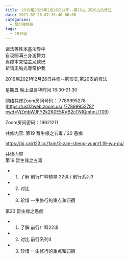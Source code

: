 ```yaml
---
title: 2019届2021年2月26日共修--第19支,第20支的修法
date: 2021-02-26 07:35:40-08:00
categories:
  - 慧灯禅修班
tags:
  - 2019届
---
```

诸法等性本基法界中  
自现圆满三身游舞力  
离障本来怙主龙钦巴  
祈请无垢光尊常护我  

2019届2021年2月26日共修--第19支,第20支的修法 

星期五 晚上温哥华时间 18:30-21:30  

网络共修Zoom房间号码： 7789995278 (<https://us02web.zoom.us/j/7789995278?pwd=VjZmbWJFY2k2K0E5RVB2cTNIQmhqUT09>)

Zoom房间密码：19621211

共修内容: 第19 暂生缘之五毒 / 20 愚痴           

<https://bj.cxb123.cc/1xm/3-zan-sheng-yuan/1.19-wu-du/>

共读内容  
第19 暂生缘之五毒
- 1. 了解 前行广释辅导 22课 / 前行系列3
- 2. 对比 
- 3. 珍惜 一生修行的重点和归宿

第20 暂生缘之愚痴
- 1. 了解 前行广释22课
- 2. 对比 前行系列4
- 3. 珍惜 一生修行的重点和归宿